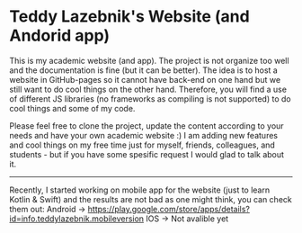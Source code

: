# Teddy Lazebnik's Website (and Andorid app)

This is my academic website (and app). 
The project is not organize too well and the documentation is fine (but it can be better). 
The idea is to host a website in GitHub-pages so it cannot have back-end on one hand but we still want to do cool things on the other hand.
Therefore, you will find a use of different JS libraries (no frameworks as compiling is not supported) to do cool things and some of my code.

Please feel free to clone the project, update the content according to your needs and have your own academic website :)
I am adding new features and cool things on my free time just for myself, friends, сolleagues, and students - but if you have some spesific request I would glad to talk about it.

--------------------------------

Recently, I started working on mobile app for the website (just to learn Kotlin & Swift) and the results are not bad as one might think, you can check them out:
Android -> https://play.google.com/store/apps/details?id=info.teddylazebnik.mobileversion
IOS -> Not avalible yet
